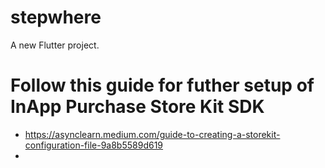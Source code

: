 # stepwhere

A new Flutter project.

# Follow this guide for futher setup of InApp Purchase Store Kit SDK
- https://asynclearn.medium.com/guide-to-creating-a-storekit-configuration-file-9a8b5589d619
- 